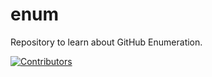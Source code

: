 # enum
Repository to learn about GitHub Enumeration.
















































































































































































[![Contributors](https://img.shields.io/badge/Contributors-3-brightgreen)](https://github.com/EurydiceCorp/enum/graphs/contributors)

